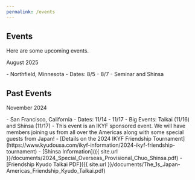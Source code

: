 ```yaml
---
permalink: /events
---
```


## Events
Here are some upcoming events.

<dl><dt>August 2025</dt></dl>
- Northfield, Minnesota
   - Dates: 8/5 - 8/7
   - Seminar and Shinsa

## Past Events
<dl><dt>November 2024</dt></dl>
- San Francisco, California
   - Dates: 11/14 - 11/17
   - Big Events: Taikai (11/16) and Shinsa (11/17)
   - This event is an IKYF sponsored event. We will have members joining us from all over the Americas along with some special guests from Japan!
   - [Details on the 2024 IKYF Friendship Tournament](https://www.kyudousa.com/ikyf-information/2024-ikyf-friendship-tournament)
   - [Shinsa Information]({{ site.url }}/documents/2024_Special_Overseas_Provisional_Chuo_Shinsa.pdf)
   - [Friendship Kyudo Taikai PDF]({{ site.url }}/documents/The_1s_Japan-Americas_Friendship_Kyudo_Taikai.pdf)

